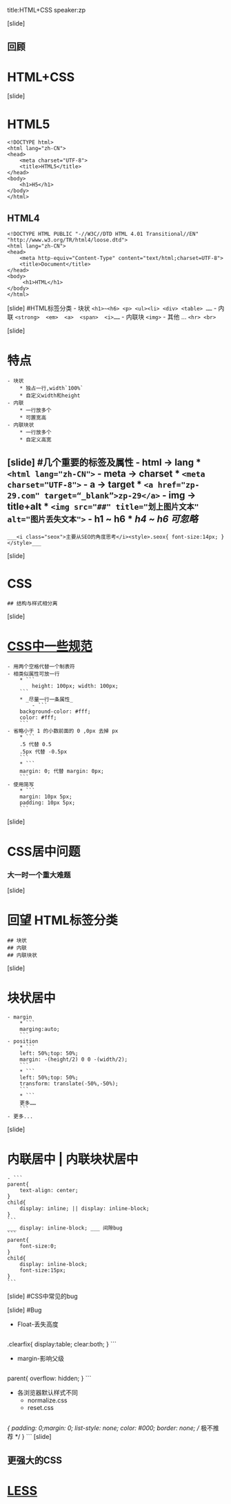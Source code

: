 title:HTML+CSS
speaker:zp

[slide]
## 回顾
# HTML+CSS

[slide]
# HTML5
```
<!DOCTYPE html>
<html lang="zh-CN">
<head>
	<meta charset="UTF-8">
	<title>HTML5</title>
</head>
<body>
	<h1>H5</h1>
</body>
</html>
```
## HTML4
```
<!DOCTYPE HTML PUBLIC "-//W3C//DTD HTML 4.01 Transitional//EN" "http://www.w3.org/TR/html4/loose.dtd">
<html lang="zh-CN">
<head>
    <meta http-equiv="Content-Type" content="text/html;charset=UTF-8">
    <title>Document</title>
</head>
<body>
     <h1>HTML</h1>
</body>
</html>
```

[slide]
#HTML标签分类
	- 块状
	```
	 <h1>~<h6>
	 <p>
	 <ul><li>
	 <div>
	 <table>
	……
	```
	- 内联
	```
		<strong>  <em>  <a>  <span>  <i>……
	```
	- 内联块
	``
		<img>
	``
	- 其他 ... ```<hr> <br>```

[slide]
# 特点
	- 块状
		* 独占一行,width`100%`
		* 自定义width和height
	- 内联
		* 一行放多个
		* 可置宽高
	- 内联块状
		* 一行放多个
		* 自定义高宽

[slide]
#几个重要的标签及属性
	- html -> lang
		* ```
		<html lang="zh-CN">
		```
	- meta -> charset
		* ```
		<meta charset="UTF-8">
		```
	- a -> target
		* ```
		<a href="zp-29.com" target=“_blank”>zp-29</a>
		```
	- img -> title+alt
		* ```
		<img src="##" title="划上图片文本" alt="图片丢失文本">
		```
	- h1 ~ h6
		* _h4 ~ h6 可忽略_
---
	___<i class="seox">主要从SEO的角度思考</i><style>.seox{ font-size:14px; }</style>___

[slide]
# CSS
	## 结构与样式相分离
	
[slide]
# [CSS中一些规范](http://codeguide.bootcss.com/)
	- 用两个空格代替一个制表符
	- 相类似属性可放一行
		* ```
			height: 100px; width: 100px;
		```
		* _尽量一行一条属性_
			- ```
		background-color: #fff;
		color: #fff;
		```
	- 省略小于 1 的小数前面的 0 ,0px 去掉 px
		* ```
		.5 代替 0.5
		.5px 代替 -0.5px
		```
		* ```
		margin: 0; 代替 margin: 0px;
		```
	- 使用简写
		* ```
		margin: 10px 5px;
		padding: 10px 5px;
		```
[slide]
# CSS居中问题
### 大一时一个重大难题

[slide]
# 回望 HTML标签分类
	## 块状
	## 内联
	## 内联块状

[slide]
# 块状居中
	- margin
		* ```
		marging:auto;
		```
	- position
		* ```
		left: 50%;top: 50%;
		margin: -(height/2) 0 0 -(width/2);
		```
		* ```
		left: 50%;top: 50%;
		transform: translate(-50%,-50%);
		```
		* ```
		更多……
		```
	- 更多...

[slide]
# 内联居中 | 内联块状居中
	- ```
	parent{
		text-align: center;
	}
	child{
		display: inline; || display: inline-block;
	}
	```
	___ display: inline-block; ___ 间隙bug
	```
	parent{
		font-size:0;
	}
	child{
		display: inline-block;
		font-size:15px;
	}
	```

[slide]
#CSS中常见的bug

[slide]
#Bug
- Float-丢失高度
	```
.clearfix{
	display:table;
	clear:both;
}
	```
- margin-影响父级
	```
parent{
	overflow: hidden;
}
	```
- 各浏览器默认样式不同
	* normalize.css
	* reset.css
	```
*{
		padding: 0;margin: 0;
		list-style: none;
		color: #000;
		border: none;
		/* 极不推荐 */
}
	```
[slide]
## 更强大的CSS
# [LESS](http://www.bootcss.com/p/lesscss/)